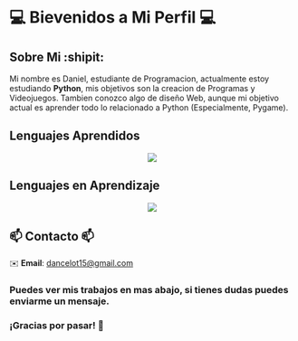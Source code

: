 # :computer: Bievenidos a Mi Perfil :computer:
 
## Sobre Mi :shipit:
Mi nombre es Daniel, estudiante de Programacion, actualmente estoy estudiando **Python**, mis objetivos son la creacion de Programas y Videojuegos.
Tambien conozco algo de diseño Web, aunque mi objetivo actual es aprender todo lo relacionado a Python (Especialmente, Pygame).

## Lenguajes Aprendidos

<p align="center">
  <a href="https://skillicons.dev">
    <img src="https://skillicons.dev/icons?i=html,css,javascript" />
  </a>
</p>

## Lenguajes en Aprendizaje

<p align="center">
  <a href="https://skillicons.dev">
    <img src="https://skillicons.dev/icons?i=python,java,cpp" />
  </a>
</p>

## :mailbox: Contacto :mailbox:

:envelope: **Email**: [dancelot15@gmail.com](mailto:dancelot15@gmail.com)

### Puedes ver mis trabajos en mas abajo, si tienes dudas puedes enviarme un mensaje.

### ¡Gracias por pasar! :wave: